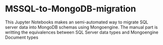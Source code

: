# MSSQL-to-MongoDB-migration
This Jupyter Notebooks makes an semi-automated way to migrate SQL server data into MongoDB schemas using Mongoengine. The manual part is writting the equivalences between SQL Server data types and Mongoengine Document types
